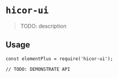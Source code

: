 # `hicor-ui`

> TODO: description

## Usage

```
const elementPlus = require('hicor-ui');

// TODO: DEMONSTRATE API
```

